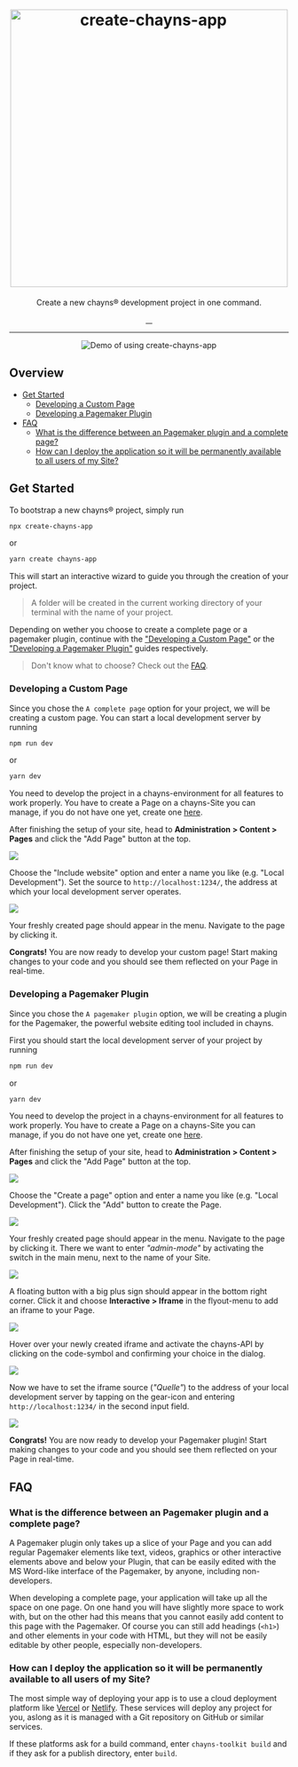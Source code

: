 <div align="center">
    <h1>
        <img src="https://raw.githubusercontent.com/TobitSoftware/create-chayns-app/HEAD/assets/logo.png" width="500px" alt="create-chayns-app" />
    </h1>
    <p>Create a new chayns® development project in one command.</p>
    <div>
        <a href="https://github.com/TobitSoftware/create-chayns-app/blob/master/LICENSE">
            <img src="https://img.shields.io/github/license/TobitSoftware/create-chayns-app?style=for-the-badge" alt="" />
        </a>
        <a href="https://www.npmjs.com/package/create-chayns-app">
            <img src="https://img.shields.io/npm/v/create-chayns-app?style=for-the-badge" alt="" />
        </a>
        <a href="https://github.com/TobitSoftware/create-chayns-app/commits">
            <img src="https://img.shields.io/github/last-commit/TobitSoftware/create-chayns-app?style=for-the-badge" alt="" />
        </a>
        <a href="https://github.com/TobitSoftware/create-chayns-app/issues">
            <img src="https://img.shields.io/github/issues-raw/TobitSoftware/create-chayns-app?style=for-the-badge" alt="" />
        </a>
    </div>
    <hr />
    <img src="https://raw.githubusercontent.com/TobitSoftware/create-chayns-app/HEAD/assets/demo.gif" alt="Demo of using create-chayns-app">
</div>

## Overview

-   [Get Started](#get-started)
    -   [Developing a Custom Page](#developing-a-custom-page)
    -   [Developing a Pagemaker Plugin](#developing-a-pagemaker-plugin)
-   [FAQ](#faq)
    -   [What is the difference between an Pagemaker plugin and a complete page?](#what-is-the-difference-between-an-pagemaker-plugin-and-a-complete-page)
    -   [How can I deploy the application so it will be permanently available to all users of my Site?](#how-can-i-deploy-the-application-so-it-will-be-permanently-available-to-all-users-of-my-site)

## Get Started

To bootstrap a new chayns® project, simply run

```bash
npx create-chayns-app
```

or

```bash
yarn create chayns-app
```

This will start an interactive wizard to guide you through the creation of your
project.

> A folder will be created in the current working directory of your terminal
> with the name of your project.

Depending on wether you choose to create a complete page or a pagemaker plugin,
continue with the ["Developing a Custom Page"](#developing-a-custom-page) or the
["Developing a Pagemaker Plugin"](#developing-a-pagemaker-plugin) guides
respectively.

> Don't know what to choose? Check out the
> [FAQ](#what-is-the-difference-between-an-pagemaker-plugin-and-a-complete-page).

### Developing a Custom Page

Since you chose the `A complete page` option for your project, we will be
creating a custom page. You can start a local development server by running

```bash
npm run dev
```

or

```bash
yarn dev
```

You need to develop the project in a chayns-environment for all features to work
properly. You have to create a Page on a chayns-Site you can manage, if you do
not have one yet, create one [here](https://chayns.net/).

After finishing the setup of your site, head to **Administration > Content >
Pages** and click the "Add Page" button at the top.

![](https://raw.githubusercontent.com/TobitSoftware/create-chayns-app/HEAD/assets/guide/add-page.png)

Choose the "Include website" option and enter a name you like (e.g. "Local
Development"). Set the source to `http://localhost:1234/`, the address at which
your local development server operates.

![](https://raw.githubusercontent.com/TobitSoftware/create-chayns-app/HEAD/assets/guide/include-website.png)

Your freshly created page should appear in the menu. Navigate to the page by
clicking it.

**Congrats!** You are now ready to develop your custom page! Start making
changes to your code and you should see them reflected on your Page in
real-time.

### Developing a Pagemaker Plugin

Since you chose the `A pagemaker plugin` option, we will be creating a plugin
for the Pagemaker, the powerful website editing tool included in chayns.

First you should start the local development server of your project by running

```bash
npm run dev
```

or

```bash
yarn dev
```

You need to develop the project in a chayns-environment for all features to work
properly. You have to create a Page on a chayns-Site you can manage, if you do
not have one yet, create one [here](https://chayns.net/).

After finishing the setup of your site, head to **Administration > Content >
Pages** and click the "Add Page" button at the top.

![](https://raw.githubusercontent.com/TobitSoftware/create-chayns-app/HEAD/assets/guide/add-page.png)

Choose the "Create a page" option and enter a name you like (e.g. "Local
Development"). Click the "Add" button to create the Page.

![](https://raw.githubusercontent.com/TobitSoftware/create-chayns-app/HEAD/assets/guide/create-page.png)

Your freshly created page should appear in the menu. Navigate to the page by
clicking it. There we want to enter _"admin-mode"_ by activating the switch in
the main menu, next to the name of your Site.

![](https://raw.githubusercontent.com/TobitSoftware/create-chayns-app/HEAD/assets/guide/admin-switch.png)

A floating button with a big plus sign should appear in the bottom right corner.
Click it and choose **Interactive > Iframe** in the flyout-menu to add an iframe
to your Page.

![](https://raw.githubusercontent.com/TobitSoftware/create-chayns-app/HEAD/assets/guide/add-iframe.png)

Hover over your newly created iframe and activate the chayns-API by clicking on
the code-symbol and confirming your choice in the dialog.

![](https://raw.githubusercontent.com/TobitSoftware/create-chayns-app/HEAD/assets/guide/iframe-chayns-api.png)

Now we have to set the iframe source (_"Quelle"_) to the address of your local
development server by tapping on the gear-icon and entering
`http://localhost:1234/` in the second input field.

![](https://raw.githubusercontent.com/TobitSoftware/create-chayns-app/HEAD/assets/guide/add-local-path.png)

**Congrats!** You are now ready to develop your Pagemaker plugin! Start making
changes to your code and you should see them reflected on your Page in
real-time.

## FAQ

### What is the difference between an Pagemaker plugin and a complete page?

A Pagemaker plugin only takes up a slice of your Page and you can add regular
Pagemaker elements like text, videos, graphics or other interactive elements
above and below your Plugin, that can be easily edited with the MS Word-like
interface of the Pagemaker, by anyone, including non-developers.

When developing a complete page, your application will take up all the space on
one page. On one hand you will have slightly more space to work with, but on the
other had this means that you cannot easily add content to this page with the
Pagemaker. Of course you can still add headings (`<h1>`) and other elements in
your code with HTML, but they will not be easily editable by other people,
especially non-developers.

### How can I deploy the application so it will be permanently available to all users of my Site?

The most simple way of deploying your app is to use a cloud deployment platform
like [Vercel](https://vercel.com/home) or [Netlify](https://www.netlify.com/).
These services will deploy any project for you, aslong as it is managed with a
Git repository on GitHub or similar services.

If these platforms ask for a build command, enter `chayns-toolkit build` and if
they ask for a publish directory, enter `build`.
